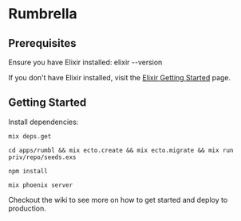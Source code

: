 # Rumbrella

## Prerequisites

Ensure you have Elixir installed:
elixir --version

If you don't have Elixir installed, visit the [Elixir Getting Started](https://elixir-lang.org/install.html) page.

## Getting Started

Install dependencies:

`mix deps.get`

`cd apps/rumbl && mix ecto.create && mix ecto.migrate && mix run priv/repo/seeds.exs`

`npm install`

`mix phoenix server`

Checkout the wiki to see more on how to get started and deploy to production.

